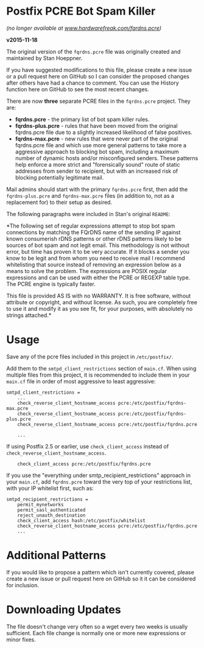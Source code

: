 # Postfix PCRE Bot Spam Killer
*(no longer available at www.hardwarefreak.com/fqrdns.pcre)*

**v2015-11-18**

The original version of the `fqrdns.pcre` file was originally created and maintained by Stan Hoeppner.

If you have suggested modifications to this file, please create a new issue or a pull request here on GitHub so I can consider the proposed changes after others have had a chance to comment. You can use the History function here on GitHub to see the most recent changes.

There are now **three** separate PCRE files in the `fqrdns.pcre` project. They are:

* **fqrdns.pcre** - the primary list of bot spam killer rules.
* **fqrdns-plus.pcre** - rules that have been moved from the original fqrdns.pcre file due to a slightly increased likelihood of false positives.
* **fqrdns-max.pcre** - new rules that were never part of the original fqrdns.pcre file and which use more general patterns to take more a aggressive approach to blocking bot spam, including a maximum number of dynamic hosts and/or misconfigured senders. These patterns help enforce a more strict and "forensically sound" route of static addresses from sender to recipient, but with an increased risk of blocking potentially legitimate mail.

Mail admins should start with the primary `fqrdns.pcre` first, then add the `fqrdns-plus.pcre` and `fqrdns-max.pcre` files (in addition to, not as a replacement for) to their setup as desired.

The following paragraphs were included in Stan's original `README`:

*The following set of regular expressions attempt to stop bot spam connections by matching the FQrDNS name of the sending IP against known consumerish rDNS patterns or other rDNS patterns likely to be sources of bot spam and not legit
email.  This methodology is not without error, but time has proven it to be very accurate.  If it blocks a sender you know to be legit and from whom you need to receive mail I recommend whitelisting that source instead of removing an expression
below as a means to solve the problem.  The expressions are POSIX regular expressions and can be used with either the PCRE or REGEXP table type.  The PCRE engine is typically faster.

This file is provided AS IS with no WARRANTY.  It is free software, without attribute
or copyright, and without license.  As such, you are completely free to use it
and modify it as you see fit, for your purposes, with absolutely no strings attached.*

# Usage
Save any of the pcre files included in this project in `/etc/postfix/`.

Add them to the `smtpd_client_restrictions` section of `main.cf`. When using multiple files from this project, it is recommended to include them in your `main.cf` file in order of most aggressive to least aggressive:

    smtpd_client_restrictions =
    	...
    	check_reverse_client_hostname_access pcre:/etc/postfix/fqrdns-max.pcre
        check_reverse_client_hostname_access pcre:/etc/postfix/fqrdns-plus.pcre
    	check_reverse_client_hostname_access pcre:/etc/postfix/fqrdns.pcre

    	...

If using Postfix 2.5 or earlier, use `check_client_access` instead of `check_reverse_client_hostname_access`.

    	check_client_access pcre:/etc/postfix/fqrdns.pcre

If you use the "everything under smtp_recipient_restrictions" approach in your `main.cf`, add `fqrdns.pcre`
toward the very top of your restrictions list, with your IP whitelist first, such as:

    smtpd_recipient_restrictions =
    	permit_mynetworks
    	permit_sasl_authenticated
    	reject_unauth_destination
    	check_client_access hash:/etc/postfix/whitelist
    	check_reverse_client_hostname_access pcre:/etc/postfix/fqrdns.pcre
    	...

# Additional Patterns
If you would like to propose a pattern which isn't currently covered, please create a new issue or pull request here on GitHub so it it can be considered for inclusion.

# Downloading Updates
The file doesn't change very often so a wget every two weeks is usually sufficient. Each file change is normally one or more new expressions or minor fixes.
